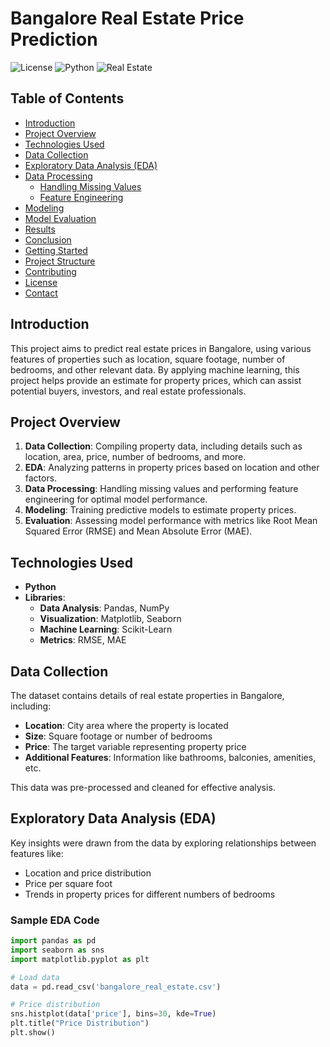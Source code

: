 # Bangalore Real Estate Price Prediction

![License](https://img.shields.io/badge/license-MIT-blue.svg)
![Python](https://img.shields.io/badge/python-3.8%2B-blue.svg)
![Real Estate](https://img.shields.io/badge/Real-Estate%20Prediction-green.svg)

## Table of Contents

- [Introduction](#introduction)
- [Project Overview](#project-overview)
- [Technologies Used](#technologies-used)
- [Data Collection](#data-collection)
- [Exploratory Data Analysis (EDA)](#exploratory-data-analysis-eda)
- [Data Processing](#data-processing)
  - [Handling Missing Values](#handling-missing-values)
  - [Feature Engineering](#feature-engineering)
- [Modeling](#modeling)
- [Model Evaluation](#model-evaluation)
- [Results](#results)
- [Conclusion](#conclusion)
- [Getting Started](#getting-started)
- [Project Structure](#project-structure)
- [Contributing](#contributing)
- [License](#license)
- [Contact](#contact)

## Introduction

This project aims to predict real estate prices in Bangalore, using various features of properties such as location, square footage, number of bedrooms, and other relevant data. By applying machine learning, this project helps provide an estimate for property prices, which can assist potential buyers, investors, and real estate professionals.

## Project Overview

1. **Data Collection**: Compiling property data, including details such as location, area, price, number of bedrooms, and more.
2. **EDA**: Analyzing patterns in property prices based on location and other factors.
3. **Data Processing**: Handling missing values and performing feature engineering for optimal model performance.
4. **Modeling**: Training predictive models to estimate property prices.
5. **Evaluation**: Assessing model performance with metrics like Root Mean Squared Error (RMSE) and Mean Absolute Error (MAE).

## Technologies Used

- **Python**
- **Libraries**:
  - **Data Analysis**: Pandas, NumPy
  - **Visualization**: Matplotlib, Seaborn
  - **Machine Learning**: Scikit-Learn
  - **Metrics**: RMSE, MAE

## Data Collection

The dataset contains details of real estate properties in Bangalore, including:

- **Location**: City area where the property is located
- **Size**: Square footage or number of bedrooms
- **Price**: The target variable representing property price
- **Additional Features**: Information like bathrooms, balconies, amenities, etc.

This data was pre-processed and cleaned for effective analysis.

## Exploratory Data Analysis (EDA)

Key insights were drawn from the data by exploring relationships between features like:

- Location and price distribution
- Price per square foot
- Trends in property prices for different numbers of bedrooms

### Sample EDA Code

```python
import pandas as pd
import seaborn as sns
import matplotlib.pyplot as plt

# Load data
data = pd.read_csv('bangalore_real_estate.csv')

# Price distribution
sns.histplot(data['price'], bins=30, kde=True)
plt.title("Price Distribution")
plt.show()
```
